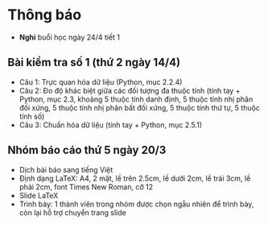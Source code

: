 # Thông báo
  * **Nghỉ** buổi học ngày 24/4 tiết 1
## Bài kiểm tra số 1 (thứ 2 ngày 14/4)
  + Câu 1: Trực quan hóa dữ liệu (Python, mục 2.2.4)
  + Câu 2: Đo độ khác biệt giữa các đối tượng đa thuộc tính (tính tay + Python, mục 2.3, khoảng 5 thuộc tính danh định, 5 thuộc tính nhị phân đối xứng, 5 thuộc tính nhị phân bất đối xứng, 5 thuộc tính thứ tự, 5 thuộc tính số)
  + Câu 3: Chuẩn hóa dữ liệu (tính tay + Python, mục 2.5.1)
## Nhóm báo cáo thứ 5 ngày 20/3
  + Dịch bài báo sang tiếng Việt
  + Định dạng LaTeX: A4, 2 mặt, lề trên 2.5cm, lề dưới 2cm, lề trái 3cm, lề phải 2cm, font Times New Roman, cỡ 12
  + Slide LaTeX
  + Trình bày: 1 thành viên trong nhóm được chọn ngẫu nhiên để trình bày, còn lại hỗ trợ chuyển trang slide
